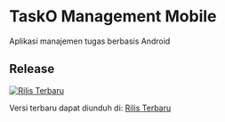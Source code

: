 # TaskO Management Mobile
Aplikasi manajemen tugas berbasis Android

## Release

[![Rilis Terbaru](https://img.shields.io/github/v/release/USERNAME/REPO?label=Release)](https://github.com/USERNAME/REPO/releases/latest)

Versi terbaru dapat diunduh di: [Rilis Terbaru](https://github.com/ReyhanHerdi/taskO-management-mobile/releases/latest)
